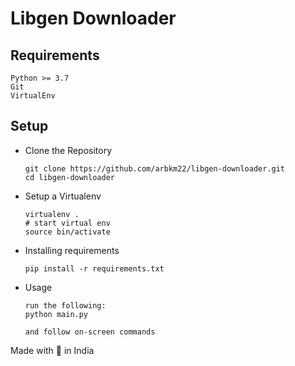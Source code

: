 # Libgen Downloader

## Requirements 
```
Python >= 3.7
Git 
VirtualEnv
```

## Setup

- Clone the Repository

  ```
  git clone https://github.com/arbkm22/libgen-downloader.git
  cd libgen-downloader
  ```

- Setup a Virtualenv
  ```
  virtualenv .
  # start virtual env
  source bin/activate
  ```
- Installing requirements
  ```
  pip install -r requirements.txt
  ```
- Usage
  ```
  run the following:
  python main.py

  and follow on-screen commands
  ```

Made with 💜 in India